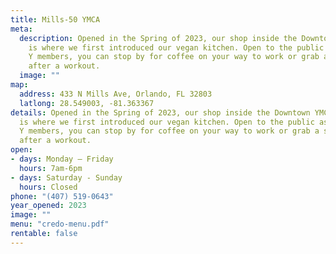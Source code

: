 ```yaml
---
title: Mills-50 YMCA
meta:
  description: Opened in the Spring of 2023, our shop inside the Downtown YMCA
    is where we first introduced our vegan kitchen. Open to the public as well as
    Y members, you can stop by for coffee on your way to work or grab a smoothie
    after a workout.
  image: ""
map:
  address: 433 N Mills Ave, Orlando, FL 32803
  latlong: 28.549003, -81.363367
details: Opened in the Spring of 2023, our shop inside the Downtown YMCA
  is where we first introduced our vegan kitchen. Open to the public as well as
  Y members, you can stop by for coffee on your way to work or grab a smoothie
  after a workout.
open:
- days: Monday – Friday
  hours: 7am-6pm
- days: Saturday - Sunday
  hours: Closed
phone: "(407) 519-0643"
year_opened: 2023
image: ""
menu: "credo-menu.pdf"
rentable: false
---
```

